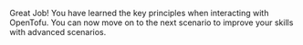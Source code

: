 Great Job! You have learned the key principles when interacting with OpenTofu. You can now move on to the next scenario to improve your skills with advanced scenarios.